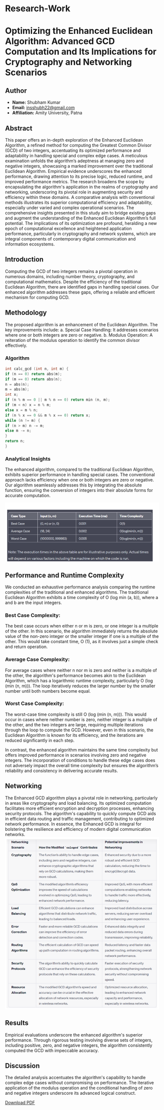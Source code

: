 # Research-Work

# Optimizing the Enhanced Euclidean Algorithm: Advanced GCD Computation and Its Implications for Cryptography and Networking Scenarios

## Author
- **Name:** Shubham Kumar
- **Email:** insshubh22@gmail.com
- **Affiliation:** Amity University, Patna

## Abstract
This paper offers an in-depth exploration of the Enhanced Euclidean Algorithm, a refined method for computing the Greatest Common Divisor (GCD) of two integers, accentuating its optimized performance and adaptability in handling special and complex edge cases. A meticulous examination unfolds the algorithm’s adeptness at managing zero and negative integers, showcasing a marked improvement over the traditional Euclidean Algorithm. Empirical evidence underscores the enhanced performance, drawing attention to its precise logic, reduced runtime, and improved performance metrics.
The research broadens the scope by encapsulating the algorithm's application in the realms of cryptography and networking, underscoring its pivotal role in augmenting security and efficiency within these domains. A comparative analysis with conventional methods illustrates its superior computational efficiency and adaptability, especially under varied and complex operational scenarios.
The comprehensive insights presented in this study aim to bridge existing gaps and augment the understanding of the Enhanced Euclidean Algorithm’s full potential. The implications of its optimization are profound, heralding a new epoch of computational excellence and heightened application performance, particularly in cryptography and network systems, which are integral components of contemporary digital communication and information ecosystems.

## Introduction
Computing the GCD of two integers remains a pivotal operation in numerous domains, including number theory, cryptography, and computational mathematics. Despite the efficiency of the traditional Euclidean Algorithm, there are identified gaps in handling special cases. Our enhanced algorithm addresses these gaps, offering a reliable and efficient mechanism for computing GCD.

## Methodology
The proposed algorithm is an enhancement of the Euclidean Algorithm. The key improvements include:
a. Special Case Handling: It addresses scenarios where one or both integers are zero or negative.
b. Modulus Operation: A reiteration of the modulus operation to identify the common divisor effectively.

### Algorithm
```cpp
int calc_gcd (int n, int m) {
if (n == 0) return abs(m);
if (m == 0) return abs(n);
n = abs(n);
m = abs(m);
int x;
if (n % m == 0 || m % n == 0) return min (n, m);
if (m < n) x = n % m;
else x = m % n;
if (n % x == 0 && m % x == 0) return x;
while (n != m) {
if (n > m) n -= m;
else m -= n;
}
return n;
}
```

### Analytical Insights
The enhanced algorithm, compared to the traditional Euclidean Algorithm, exhibits superior performance in handling special cases. The conventional approach lacks efficiency when one or both integers are zero or negative. Our algorithm seamlessly addresses this by integrating the absolute function, ensuring the conversion of integers into their absolute forms for accurate computation.

![Alt text](<Screenshot from 2023-12-31 17-28-53.png>)

## Performance and Runtime Complexity
We conducted an exhaustive performance analysis comparing the runtime complexities of the traditional and enhanced algorithms. The traditional Euclidean Algorithm exhibits a time complexity of O (log min (a, b)), where a and b are the input integers.

### Best Case Complexity:
The best case occurs when either n or m is zero, or one integer is a multiple of the other. In this scenario, the algorithm immediately returns the absolute value of the non-zero integer or the smaller integer if one is a multiple of the other. This would take constant time, O (1), as it involves just a simple check and return operation.

### Average Case Complexity:
For average cases where neither n nor m is zero and neither is a multiple of the other, the algorithm's performance becomes akin to the Euclidean Algorithm, which has a logarithmic runtime complexity, particularly O (log (min (n, m))). The loop iteratively reduces the larger number by the smaller number until both numbers become equal.

### Worst Case Complexity:
The worst-case time complexity is still O (log (min (n, m))). This would occur in cases where neither number is zero, neither integer is a multiple of the other, and the two integers are large, requiring multiple iterations through the loop to compute the GCD. However, even in this scenario, the Euclidean Algorithm is known for its efficiency, and the iterations are reduced significantly in each step.

In contrast, the enhanced algorithm maintains the same time complexity but offers improved performance in scenarios involving zero and negative integers. The incorporation of conditions to handle these edge cases does not adversely impact the overall time complexity but ensures the algorithm’s reliability and consistency in delivering accurate results.

## Networking
The Enhanced GCD algorithm plays a pivotal role in networking, particularly in areas like cryptography and load balancing. Its optimized computation facilitates more efficient encryption and decryption processes, enhancing security protocols. The algorithm's capability to quickly compute GCD aids in efficient data routing and traffic management, contributing to optimized network performance. In essence, the Enhanced GCD is integral for bolstering the resilience and efficiency of modern digital communication networks.
![Networking ](/scc.png)


## Results
Empirical evaluations underscore the enhanced algorithm's superior performance. Through rigorous testing involving diverse sets of integers, including positive, zero, and negative integers, the algorithm consistently computed the GCD with impeccable accuracy.

## Discussion
The detailed analysis accentuates the algorithm's capability to handle complex edge cases without compromising on performance. The iterative application of the modulus operation and the conditional handling of zero and negative integers underscore its advanced logical construct.

[Download PDF](img.pdf)

